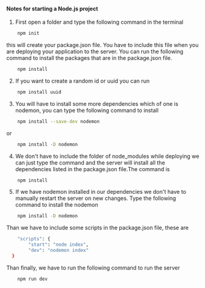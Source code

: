 #### Notes for starting a Node.js project
1. First open a folder and type the following command in the terminal
```bash 
    npm init
```
this will create your package.json file. You have to include this file when you are deploying your application to the server. You can run the following command to install the packages that are in the package.json file.
```bash
    npm install
```
2. If you want to create a random id or uuid you can run
```bash
    npm install uuid
```
3. You will have to install some more dependencies which of one is nodemon, you can type the following command to install
```bash
    npm install --save-dev nodemon
```
or
```bash
    npm install -D nodemon
```
4. We don't have to include the folder of node_modules while deploying we can just type the command and the server will install all the dependencies listed in the package.json file.The command is
```bash
    npm install
```
5. If we have nodemon installed in our dependencies we don't have to manually restart the server on new changes. Type the following command to install the nodemon
```bash 
    npm install -D nodemon
```
Than we have to include some scripts in the package.json file, these are
```bash
    "scripts": {
        "start": "node index",
        "dev": "nodemon index"
  }
```
Than finally, we have to run the following command to run the server
```bash
    npm run dev
```